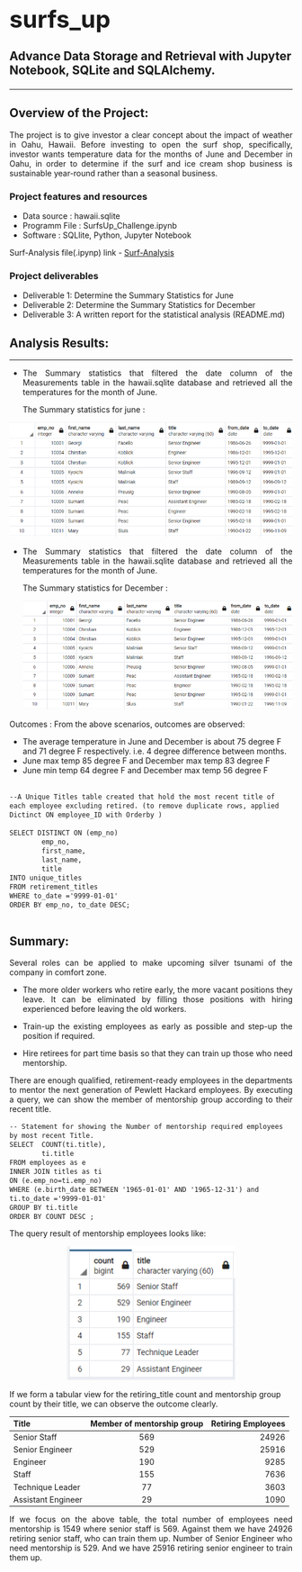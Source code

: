 ## **<h1 align="justify"> surfs_up**
Advance Data Storage and Retrieval with Jupyter Notebook, SQLite and SQLAlchemy.
	
---

## Overview of the Project: 
<p align="justify">The project is to give investor a clear concept about the impact of weather in Oahu, Hawaii. Before investing to open the surf shop, specifically, investor wants temperature data for the months of June and December in Oahu, in order to determine if the surf and ice cream shop business is sustainable year-round rather than a seasonal business.<p>
	
	
	
 
### <p align="justify"> Project features and resources<p>  
- Data source : hawaii.sqlite
- Programm File : SurfsUp_Challenge.ipynb
- Software : SQLlite, Python, Jupyter Notebook

 Surf-Analysis file(.ipynp) link -  [ Surf-Analysis](https://github.com/sharifbhuiyan/Pewlett-Hackard-Analysis/tree/main/Queries)  

### <p align="justify"> Project deliverables<p>
-  Deliverable 1: Determine the Summary Statistics for June
-  Deliverable 2: Determine the Summary Statistics for December
-  Deliverable 3: A written report for the statistical analysis (README.md)
  
 
	

	
## Analysis Results: 
---
  
- <p align="justify"> The Summary statistics that filtered the date column of the Measurements table in the hawaii.sqlite database and retrieved all the temperatures for the month of June.<p>
  
  The Summary statistics for june :

  
<p align="center">
  <img width="600" src=https://github.com/sharifbhuiyan/Pewlett-Hackard-Analysis/blob/main/resources/retirement_titles.png
</p>
	

	
  
- <p align="justify"> The Summary statistics that filtered the date column of the Measurements table in the hawaii.sqlite database and retrieved all the temperatures for the month of June.<p>
  
  The Summary statistics for December :

	<p align="center">
  <img width="600" src=https://github.com/sharifbhuiyan/Pewlett-Hackard-Analysis/blob/main/resources/retirement_titles.png
</p>
		
		
 
  
Outcomes :
From the above scenarios, outcomes are observed: 
		
- The average temperature in June and December is about 75 degree F and 71 degree F respectively. i.e. 4 degree difference between months.
- June max temp 85 degree F and December max temp 83 degree F 
- June min temp 64 degree F and December max temp 56 degree F 

```sharif
  
--A Unique Titles table created that hold the most recent title of each employee excluding retired. (to remove duplicate rows, applied Dictinct ON employee_ID with Orderby )
	
SELECT DISTINCT ON (emp_no) 
		emp_no,
		first_name,
		last_name,
		title
INTO unique_titles
FROM retirement_titles
WHERE to_date ='9999-01-01'
ORDER BY emp_no, to_date DESC;
 
```     
    
    
## Summary:
<p align="justify">Several roles can be applied to make upcoming silver tsunami of the company in comfort zone. 
  
- <p align="justify"> The more older workers who retire early, the more vacant positions they leave. It can be eliminated by filling those positions with hiring experienced before leaving the old workers.</p>

- <p align="justify"> Train-up the existing employees as early as possible and step-up the position if required.</p>

- <p align="justify"> Hire retirees for part time basis so that they can train up those who need mentorship.</p>


<p align="justify"> There are enough qualified, retirement-ready employees in the departments to mentor the next generation of Pewlett Hackard employees. By executing a query, we can show the member of mentorship group according to their recent title.</p>

  
```sharif
-- Statement for showing the Number of mentorship required employees by most recent Title.
SELECT 	COUNT(ti.title),
		ti.title
FROM employees as e
INNER JOIN titles as ti
ON (e.emp_no=ti.emp_no)
WHERE (e.birth_date BETWEEN '1965-01-01' AND '1965-12-31') and ti.to_date ='9999-01-01'
GROUP BY ti.title
ORDER BY COUNT DESC ;

```  
 
<p align="justify"> The query result of mentorship employees looks like:</p>
  
   
 <p align="center">
<img width="300" src=https://github.com/sharifbhuiyan/Pewlett-Hackard-Analysis/blob/main/resources/mentorship_count.png
</p>
  
If we form a tabular view for the retiring_title count and mentorship group count by their title, we can observe the outcome clearly. 	
  
  <p align="center">


|Title                |Member of mentorship group  |Retiring Employees|
| :--------           |:---------:                  | --------: | 
| Senior Staff        | 569                       | 24926     | 
| Senior Engineer     | 529                       | 25916  | 
| Engineer            | 190                       | 9285     | 
| Staff               | 155                       | 7636     | 
| Technique Leader    | 77                        | 3603     | 
| Assistant Engineer  | 29                        | 1090     | 

</p>
  

 

<p align="justify"> If we focus on the above table, the total number of  employees need mentorship is 1549 where  senior staff is 569. Against them we have  24926 retiring senior staff, who can train them up. Number of Senior Engineer who need mentorship is 529. And we have 25916 retiring senior engineer to train them up. </p>

